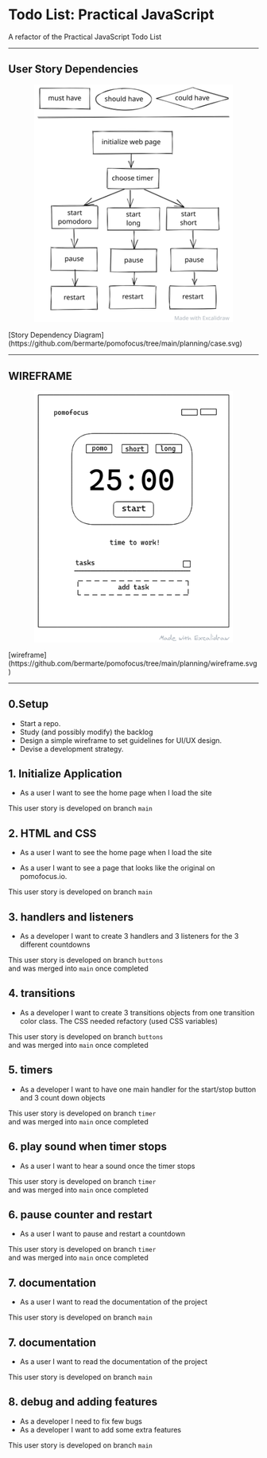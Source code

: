 # Todo List: Practical JavaScript

A refactor of the Practical JavaScript Todo List

---
<!--
## Data

> describe the data used in your project.
>
> - what properties?
> - what types?
> - what are array entries like?

---
-->

## User Story Dependencies

<p align="center">
  <img src="./planning/case.svg" alt="diagram" width="400">
</p>
[Story Dependency Diagram](https://github.com/bermarte/pomofocus/tree/main/planning/case.svg)


---

## WIREFRAME
<p align="center">
  <img src="./planning/wireframe.png" alt="wireframe" width="400">
</p>
[wireframe](https://github.com/bermarte/pomofocus/tree/main/planning/wireframe.svg)

---

## 0.Setup

- Start a repo.
- Study (and possibly modify) the backlog
- Design a simple wireframe to set guidelines for UI/UX design.
- Devise a development strategy.



## 1. Initialize Application
- As a user I want to see the home page when I load the site


This user story is developed on branch `main`
## 2. HTML and CSS
- As a user I want to see the home page when I load the site

- As a user I want to see a page that looks like the original on pomofocus.io.    

This user story is developed on branch `main`


##  3. handlers and listeners

- As a developer I want to create 3 handlers and 3 listeners for the 3 different countdowns

This user story is developed on branch `buttons`   
and was merged into `main` once completed


## 4. transitions

- As a developer I want to create 3 transitions objects from one transition color class. The CSS needed refactory (used CSS variables)    

This user story is developed on branch `buttons`   
and was merged into `main` once completed

## 5. timers

- As a developer I want to have one main handler for the start/stop button and 3 count down objects

This user story is developed on branch `timer`   
and was merged into `main` once completed

## 6. play sound when timer stops

- As a user I want to hear a sound once the timer stops

This user story is developed on branch `timer`   
and was merged into `main` once completed

## 6. pause counter and restart

- As a user I want to pause and restart a countdown

This user story is developed on branch `timer`   
and was merged into `main` once completed

## 7. documentation

- As a user I want to read the documentation of the project


This user story is developed on branch `main`   

## 7. documentation

- As a user I want to read the documentation of the project


This user story is developed on branch `main` 

## 8. debug and adding features

- As a developer I need to fix few bugs
- As a developer I want to add some extra features


This user story is developed on branch `main` 
